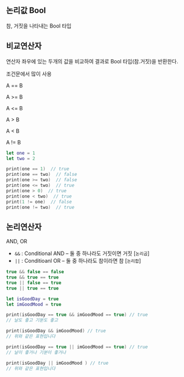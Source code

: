 ## 논리값 Bool

참, 거짓을 나타내는 Bool 타입

## 비교연산자

연산자 좌우에 있는 두개의 값을 비교하여 결과로 Bool 타입(참.거짓)을 반환한다.

조건문에서 많이 사용

A == B

A >= B

A <= B

A > B

A < B

A != B

```swift
let one = 1
let two = 2

print(one == 1)  // true
print(one == two)  // false
print(one >= two)  // false
print(one <= two)  // true
print(one > 0)  // true
print(one < two)  // true
print(1 != one)  // false
print(one != two)  // true
```

## 논리연산자

AND, OR

- `&&` : Conditional AND – 둘 중 하나라도 거짓이면 거짓 [`논리곱`]
- `||` : Conditioanl OR – 둘 중 하나라도 참이라면 참 [`논리합`]

```swift
true && false == false
true && true == true
true || false == true
true || true == true

let isGoodDay = true
let imGoodMood = true

print(isGoodDay == true && imGoodMood == true) // true
// 날도 좋고 기분도 좋고

print(isGoodDay && imGoodMood) // true
// 위와 같은 표현입니다

print(isGoodDay == true || imGoodMood == true) // true
// 날이 좋거나 기분이 좋거나

print(isGoodDay || imGoodMood ) // true
// 위와 같은 표현입니다
```
